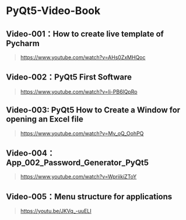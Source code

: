 # PyQt5-Video-Book
## Video-001：How to create live template of Pycharm
> https://www.youtube.com/watch?v=AHs0ZxMHQoc

## Video-002：PyQt5 First Software
> https://www.youtube.com/watch?v=li-PB6lQpRo

## Video-003: PyQt5 How to Create a Window for opening an Excel file
> https://www.youtube.com/watch?v=Mv_oQ_OohPQ

## Video-004：App_002_Password_Generator_PyQt5
> https://www.youtube.com/watch?v=WpriikiZToY

## Video-005：Menu structure for applications
> https://youtu.be/JKVq_-uuELI
